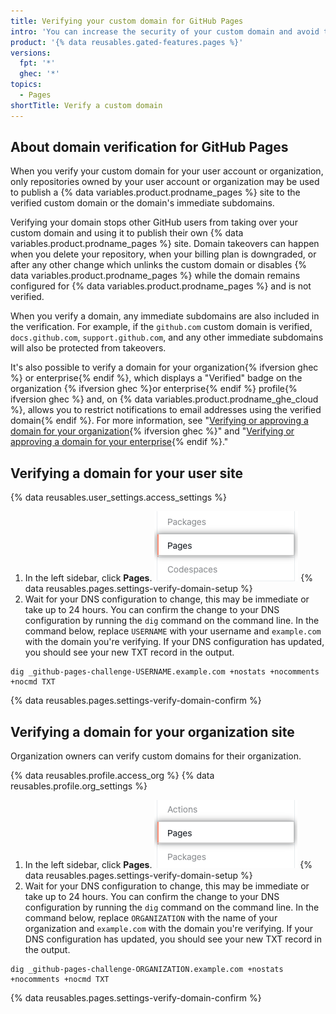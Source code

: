 ```yaml
---
title: Verifying your custom domain for GitHub Pages
intro: 'You can increase the security of your custom domain and avoid takeover attacks by verifying your domain.'
product: '{% data reusables.gated-features.pages %}'
versions:
  fpt: '*'
  ghec: '*'
topics:
  - Pages
shortTitle: Verify a custom domain
---
```


## About domain verification for GitHub Pages

When you verify your custom domain for your user account or organization, only repositories owned by your user account or organization may be used to publish a {% data variables.product.prodname_pages %} site to the verified custom domain or the domain's immediate subdomains.

Verifying your domain stops other GitHub users from taking over your custom domain and using it to publish their own {% data variables.product.prodname_pages %} site. Domain takeovers can happen when you delete your repository, when your billing plan is downgraded, or after any other change which unlinks the custom domain or disables {% data variables.product.prodname_pages %} while the domain remains configured for {% data variables.product.prodname_pages %} and is not verified.

When you verify a domain, any immediate subdomains are also included in the verification. For example, if the `github.com` custom domain is verified, `docs.github.com`, `support.github.com`, and any other immediate subdomains will also be protected from takeovers.

It's also possible to verify a domain for your organization{% ifversion ghec %} or enterprise{% endif %}, which displays a "Verified" badge on the organization {% ifversion ghec %}or enterprise{% endif %} profile{% ifversion ghec %} and, on {% data variables.product.prodname_ghe_cloud %},  allows you to restrict notifications to email addresses using the verified domain{% endif %}. For more information, see "[Verifying or approving a domain for your organization](/organizations/managing-organization-settings/verifying-or-approving-a-domain-for-your-organization){% ifversion ghec %}" and "[Verifying or approving a domain for your enterprise](/enterprise-cloud@latest/admin/configuration/configuring-your-enterprise/verifying-or-approving-a-domain-for-your-enterprise){% endif %}."

## Verifying a domain for your user site

{% data reusables.user_settings.access_settings %}
1. In the left sidebar, click **Pages**.
![Pages option in the settings menu](/assets/images/help/settings/user-settings-pages.png)
{% data reusables.pages.settings-verify-domain-setup %}
1. Wait for your DNS configuration to change, this may be immediate or take up to 24 hours. You can confirm the change to your DNS configuration by running the `dig` command on the command line. In the command below, replace `USERNAME` with your username and `example.com` with the domain you're verifying. If your DNS configuration has updated, you should see your new TXT record in the output.
  ```
  dig _github-pages-challenge-USERNAME.example.com +nostats +nocomments +nocmd TXT
  ``` 
{% data reusables.pages.settings-verify-domain-confirm %}

## Verifying a domain for your organization site

Organization owners can verify custom domains for their organization.

{% data reusables.profile.access_org %}
{% data reusables.profile.org_settings %}
1. In the left sidebar, click **Pages**.
![Pages option in the settings menu](/assets/images/help/settings/org-settings-pages.png)
{% data reusables.pages.settings-verify-domain-setup %}
1. Wait for your DNS configuration to change, this may be immediate or take up to 24 hours. You can confirm the change to your DNS configuration by running the `dig` command on the command line. In the command below, replace `ORGANIZATION` with the name of your organization and `example.com` with the domain you're verifying. If your DNS configuration has updated, you should see your new TXT record in the output.
  ```
  dig _github-pages-challenge-ORGANIZATION.example.com +nostats +nocomments +nocmd TXT
  ``` 
{% data reusables.pages.settings-verify-domain-confirm %}